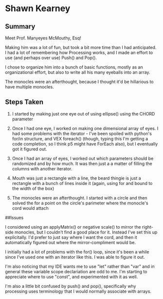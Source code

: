# Shawn Kearney

## Summary

Meet Prof. Manyeyes McMouthy, Esq!

Making him was a lot of fun, but took a bit more time than I had anticipated. I had a lot of remembering how Processing works, and I made an effort to use (and perhaps over use) Push() and Pop().

I chose to organize him into a bunch of basic functions, mostly as an organizational effort, but also to write all his many eyeballs into an array.

The monocles were an afterthought, because I thought it'd be hillarious to have multiple monocles.

## Steps Taken

1. I started by making just one eye out of using ellipse() using the CHORD parameter

2. Once I had one eye, I worked on making one dimensional array of eyes. I had some problems with the iterator - I've been spoiled with python's for/in structure, and VEX foreach() (though, typing this I'm getting a code completion, so I think p5 might have ForEach also), but I eventually got it figured out.

3. Once I had an array of eyes,  I worked out which parameters should be randomized and by how much. It was then just a a matter of filling the columns with another iterator.

4. Mouth was just a rectangle with a line, the beard thingie is just a rectangle with a bunch of lines inside it (again, using for and bound to the width of the box)

5. The monocles were an afterthought. I started with a circle and then solved the for a point on the circle's parimeter where the monocle's cord would attach

##Issues

I considered using an applyMatrix() or negative scale() to mirror the right-side monocles, but I couldn't find a good place for it. Instead I've set this up explicitally. I'd prefer to just say where I want the cord, and then it automatically figured out where the mirror-compliment would be.

I initially had a lot of problems with the for() loop, since it's been a while since I've used one with an iterator like this. I was able to figure it out.

I'm also noticing that my IDE wants me to use "let" rather than "var" and in general these variable scope declariation are odd to me. I'm starting to appreciate where to use "const", and experimented with it as well.

I'm also a little bit confused by push() and pop(), specifically why processing uses terminology that I would normally associate with arrays.